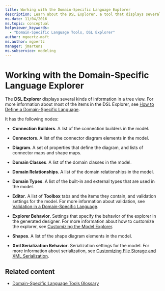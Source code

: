 ```yaml
---
title: Working with the Domain-Specific Language Explorer
description: Learn about the DSL Explorer, a tool that displays several kinds of information in a tree view and includes multiple nodes for defining a domain-specific language.
ms.date: 11/04/2016
ms.topic: conceptual
helpviewer_keywords:
  - "Domain-Specific Language Tools, DSL Explorer"
author: mgoertz-msft
ms.author: mgoertz
manager: jmartens
ms.subservice: modeling
---
```

# Working with the Domain-Specific Language Explorer

The **DSL Explorer** displays several kinds of information in a tree view. For more information about most of the items in the DSL Explorer, see [How to Define a Domain-Specific Language](../modeling/how-to-define-a-domain-specific-language.md).

 It has the following nodes:

- **Connection Builders**. A list of the connection builders in the model.

- **Connectors**. A list of the connector diagram elements in the model.

- **Diagram**. A set of properties that define the diagram, and lists of connector maps and shape maps.

- **Domain Classes**. A list of the domain classes in the model.

- **Domain Relationships**. A list of the domain relationships in the model.

- **Domain Types**. A list of the built-in and external types that are used in the model.

- **Editor**. A list of **Toolbox** tabs and the items they contain, and validation settings for the model. For more information about validation, see [Validation in a Domain-Specific Language](../modeling/validation-in-a-domain-specific-language.md).

- **Explorer Behavior**. Settings that specify the behavior of the explorer in the generated designer. For more information about how to customize the explorer, see [Customizing the Model Explorer](../modeling/customizing-the-model-explorer.md).

- **Shapes**. A list of the shape diagram elements in the model.

- **Xml Serialization Behavior**. Serialization settings for the model. For more information about serialization, see [Customizing File Storage and XML Serialization](../modeling/customizing-file-storage-and-xml-serialization.md).

## Related content

- [Domain-Specific Language Tools Glossary](/previous-versions/bb126564(v=vs.100))